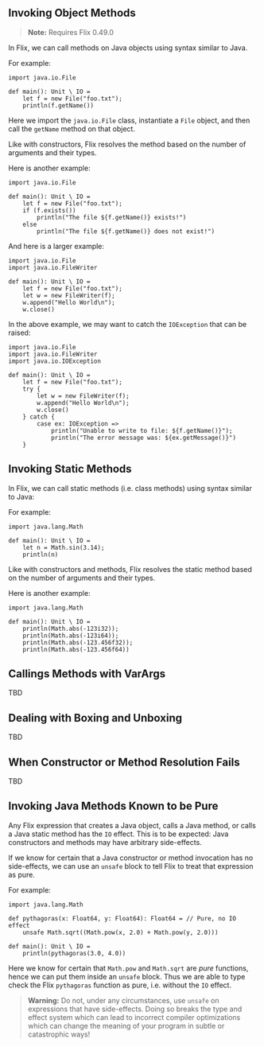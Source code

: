 ## Invoking Object Methods

> **Note:** Requires Flix 0.49.0

In Flix, we can call methods on Java objects using syntax similar to Java.

For example:

```flix
import java.io.File

def main(): Unit \ IO = 
    let f = new File("foo.txt");
    println(f.getName())
```

Here we import the `java.io.File` class, instantiate a `File` object, and then
call the `getName` method on that object. 

Like with constructors, Flix resolves the method based on the number of
arguments and their types.

Here is another example:

```flix
import java.io.File

def main(): Unit \ IO = 
    let f = new File("foo.txt");
    if (f.exists())
        println("The file ${f.getName()} exists!")
    else
        println("The file ${f.getName()} does not exist!")
```

And here is a larger example:

```flix
import java.io.File
import java.io.FileWriter

def main(): Unit \ IO = 
    let f = new File("foo.txt");
    let w = new FileWriter(f);
    w.append("Hello World\n");
    w.close()
```

In the above example, we may want to catch the `IOException` that can be raised:

```flix
import java.io.File
import java.io.FileWriter
import java.io.IOException

def main(): Unit \ IO = 
    let f = new File("foo.txt");
    try {
        let w = new FileWriter(f);
        w.append("Hello World\n");
        w.close()
    } catch {
        case ex: IOException => 
            println("Unable to write to file: ${f.getName()}");
            println("The error message was: ${ex.getMessage()}")
    }
```

## Invoking Static Methods

In Flix, we can call static methods (i.e. class methods) using syntax similar to Java:

For example:

```flix
import java.lang.Math

def main(): Unit \ IO = 
    let n = Math.sin(3.14);
    println(n)

```

Like with constructors and methods, Flix resolves the static method based on the
number of arguments and their types.

Here is another example:

```flix
import java.lang.Math

def main(): Unit \ IO = 
    println(Math.abs(-123i32));
    println(Math.abs(-123i64));
    println(Math.abs(-123.456f32));
    println(Math.abs(-123.456f64))
```

## Callings Methods with VarArgs

TBD

## Dealing with Boxing and Unboxing

TBD

## When Constructor or Method Resolution Fails

TBD

## Invoking Java Methods Known to be Pure

Any Flix expression that creates a Java object, calls a Java method, or calls a
Java static method has the `IO` effect. This is to be expected: Java
constructors and methods may have arbitrary side-effects. 

If we know for certain that a Java constructor or method invocation has no
side-effects, we can use an `unsafe` block to tell Flix to treat that expression
as pure. 

For example:

```flix
import java.lang.Math

def pythagoras(x: Float64, y: Float64): Float64 = // Pure, no IO effect
    unsafe Math.sqrt((Math.pow(x, 2.0) + Math.pow(y, 2.0)))

def main(): Unit \ IO = 
    println(pythagoras(3.0, 4.0))
```

Here we know for certain that `Math.pow` and `Math.sqrt` are _pure_ functions,
hence we can put them inside an `unsafe` block. Thus we are able to type check
the Flix `pythagoras` function as pure, i.e. without the `IO` effect.

> **Warning:** Do not, under any circumstances, use `unsafe` on expressions that
> have side-effects. Doing so breaks the type and effect system which can lead
> to incorrect compiler optimizations which can change the meaning of your
> program in subtle or catastrophic ways! 
